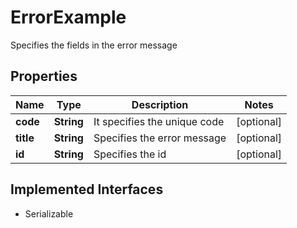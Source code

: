 

# ErrorExample

Specifies the fields in the error message

## Properties

Name | Type | Description | Notes
------------ | ------------- | ------------- | -------------
**code** | **String** | It specifies the unique code |  [optional]
**title** | **String** |  Specifies the error message |  [optional]
**id** | **String** | Specifies the id |  [optional]


## Implemented Interfaces

* Serializable


